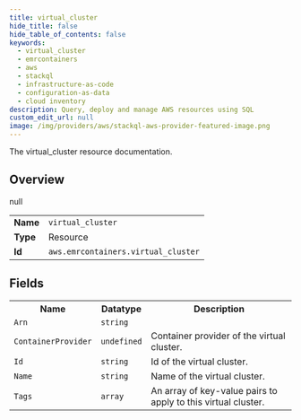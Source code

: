 ```yaml
---
title: virtual_cluster
hide_title: false
hide_table_of_contents: false
keywords:
  - virtual_cluster
  - emrcontainers
  - aws
  - stackql
  - infrastructure-as-code
  - configuration-as-data
  - cloud inventory
description: Query, deploy and manage AWS resources using SQL
custom_edit_url: null
image: /img/providers/aws/stackql-aws-provider-featured-image.png
---
```

The virtual_cluster resource documentation.

## Overview
<table><tbody>
<tr><td><b>Name</b></td><td><code>virtual_cluster</code></td></tr>
<tr><td><b>Type</b></td><td>Resource</td></tr>
null
<tr><td><b>Id</b></td><td><code>aws.emrcontainers.virtual_cluster</code></td></tr>
</tbody></table>

## Fields
<table><tbody>
<tr><th>Name</th><th>Datatype</th><th>Description</th></tr>
<tr><td><code>Arn</code></td><td><code>string</code></td><td></td></tr><tr><td><code>ContainerProvider</code></td><td><code>undefined</code></td><td>Container provider of the virtual cluster.</td></tr><tr><td><code>Id</code></td><td><code>string</code></td><td>Id of the virtual cluster.</td></tr><tr><td><code>Name</code></td><td><code>string</code></td><td>Name of the virtual cluster.</td></tr><tr><td><code>Tags</code></td><td><code>array</code></td><td>An array of key-value pairs to apply to this virtual cluster.</td></tr>
</tbody></table>